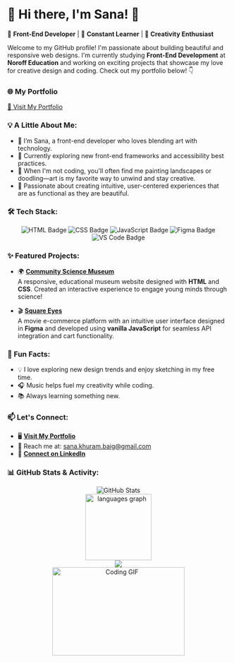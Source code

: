 # 🌟 Hi there, I'm Sana! 👋

🎨 **Front-End Developer** | 🌱 **Constant Learner** | 🚀 **Creativity Enthusiast**

Welcome to my GitHub profile! I'm passionate about building beautiful and responsive web designs. I'm currently studying **Front-End Development** at **Noroff Education** and working on exciting projects that showcase my love for creative design and coding. Check out my portfolio below! 👇



### 🌐 My Portfolio
[🚀 Visit My Portfolio](https://your-portfolio-link-here.com)



### 💡 A Little About Me:

- 🌸 I’m Sana, a front-end developer who loves blending art with technology.
- 🌿 Currently exploring new front-end frameworks and accessibility best practices.
- 🎨 When I'm not coding, you'll often find me painting landscapes or doodling—art is my favorite way to unwind and stay creative.
- 💖 Passionate about creating intuitive, user-centered experiences that are as functional as they are beautiful.

### 🛠️ Tech Stack:

<div align="center">
  <img src="https://img.shields.io/badge/HTML5-E34F26?style=for-the-badge&logo=html5&logoColor=white" alt="HTML Badge" />
  <img src="https://img.shields.io/badge/CSS3-1572B6?style=for-the-badge&logo=css3&logoColor=white" alt="CSS Badge" />
  <img src="https://img.shields.io/badge/JavaScript-323330?style=for-the-badge&logo=javascript&logoColor=F7DF1E" alt="JavaScript Badge" />
  <img src="https://img.shields.io/badge/Figma-7E60BF?style=for-the-badge&logo=figma&logoColor=white" alt="Figma Badge" /> <!-- Custom color for Figma -->
  <img src="https://img.shields.io/badge/VS_Code-D91656?style=for-the-badge&logo=visual-studio-code&logoColor=white" alt="VS Code Badge" /> <!-- Custom color for VS Code -->
</div>


### ✨ Featured Projects:

- 🌍 **[Community Science Museum](https://sanakhuram.github.io/semester-project-sana-khuram/)**  
  A responsive, educational museum website designed with **HTML** and **CSS**. Created an interactive experience to engage young minds through science!

- 🎬 **[Square Eyes](https://sanakhuram.github.io/squareEyes-js/)**  
  A movie e-commerce platform with an intuitive user interface designed in **Figma** and developed using **vanilla JavaScript** for seamless API integration and cart functionality.


### 🌟 Fun Facts:
- 💡 I love exploring new design trends and enjoy sketching in my free time.
- 🎧 Music helps fuel my creativity while coding.
- 📚 Always learning something new.


### 📫 Let's Connect:

- 🖥️ **[Visit My Portfolio](https://your-portfolio-link-here.com)**
- 💌 Reach me at: [sana.khuram.baig@gmail.com](mailto:sana.khuram.baig@gmail.com)
- 💼 **[Connect on LinkedIn](https://www.linkedin.com/in/sana-khuram-157ba02b7/)**


### 📊 GitHub Stats & Activity:

<div align="center">
 <div align="center">
  <img src="https://your-custom-vercel-instance.vercel.app/api?username=sanakhuram&hide_title=false&show_icons=true&include_all_commits=true&count_private=true&theme=radical" alt="GitHub Stats" />
</div>


  <img src="https://github-readme-stats.vercel.app/api/top-langs?username=sanakhuram&locale=en&hide_title=false&layout=compact&card_width=320&langs_count=5&theme=radical&hide_border=false&order=2" height="150" alt="languages graph" />
</div>

<div align="center">
  <img src="https://profile-counter.glitch.me/sanakhuram/count.svg?"  />
</div>

<div align="center">
  <img src="https://media.giphy.com/media/LmNwrBhejkK9EFP504/giphy.gif" width="300" height="200" alt="Coding GIF" />
</div>
